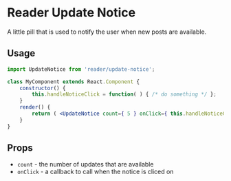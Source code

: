 # Reader Update Notice

A little pill that is used to notify the user when new posts are available.

## Usage

```jsx
import UpdateNotice from 'reader/update-notice';

class MyComponent extends React.Component {
	constructor() {
		this.handleNoticeClick = function( ) { /* do something */ };
	}
	render() {
		return ( <UpdateNotice count={ 5 } onClick={ this.handleNoticeClick } /> );
	}
}
```

## Props

- `count` - the number of updates that are available
- `onClick` - a callback to call when the notice is cliced on
